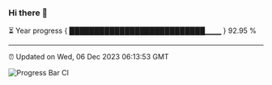 ### Hi there 👋

⏳ Year progress { ███████████████████████████▁▁▁ } 92.95 %

---

⏰ Updated on Wed, 06 Dec 2023 06:13:53 GMT

![Progress Bar CI](https://github.com/liununu/liununu/workflows/Progress%20Bar%20CI/badge.svg)
